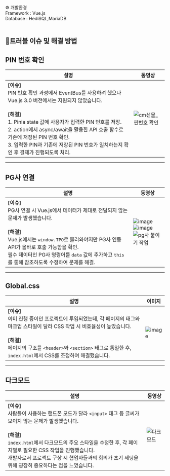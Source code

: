 ⚙ 개발환경</br>
Framework : Vue.js</br>
Database : HediSQL,MariaDB</br>
</br>
## 🚨트러블 이슈 및 해결 방법

## PIN 번호 확인

| 설명 | 동영상 |
|------|--------|
| **[이슈]**<br>PIN 번호 확인 과정에서 EventBus를 사용하려 했으나 Vue.js 3.0 버전에서는 지원되지 않았습니다.<br><br> **[해결]** <br> 1. Pinia state 값에 사용자가 입력한 PIN 번호를 저장.<br> 2. action에서 async/await을 활용한 API 호출 함수로 기존에 저장된 PIN 번호 확인.<br> 3. 입력한 PIN과 기존에 저장된 PIN 번호가 일치하는지 확인 후 결제가 진행되도록 처리. | ![cm선물_핀번호 확인](https://github.com/user-attachments/assets/aad6de88-0730-442e-9bbe-604ebce4c068) |

---

## PG사 연결

| 설명 | 동영상 |
|------|--------|
| **[이슈]**<br>PG사 연결 시 Vue.js에서 데이터가 제대로 전달되지 않는 문제가 발생했습니다.<br><br> **[해결]**<br> Vue.js에서는 `window.TPO`로 불러와야지만 PG사 연동 API가 올바로 호출 가능함을 확인.<br> 필수 데이터인 PG사 명령어를 `data` 값에 추가하고 `this`를 통해 참조하도록 수정하여 문제를 해결. | ![image](https://github.com/user-attachments/assets/9c89a0d0-732a-4110-8f3c-f0bf5e5ed8e7)<br> ![image](https://github.com/user-attachments/assets/5231d75a-359b-4103-8800-ea34a415e9ce)<br> ![pg사 붙이기 작업](https://github.com/user-attachments/assets/857822a0-e4ed-4ec4-a3e2-c1f8618083e5) |

---

## Global.css

| 설명 | 이미지 |
|------|--------|
| **[이슈]**<br>이미 진행 중이던 프로젝트에 투입되었는데, 각 페이지의 태그와 마크업 스타일이 달라 CSS 작업 시 비효율성이 높았습니다.<br><br> **[해결]**<br> 페이지의 구조를 `<header>`와 `<section>` 태그로 통일한 후, `index.html`에서 CSS를 조정하여 해결했습니다. | ![image](https://github.com/user-attachments/assets/example-global-css) |

---

## 다크모드

| 설명 | 동영상 |
|------|--------|
| **[이슈]**<br>사람들이 사용하는 핸드폰 모드가 달라 `<input>` 태그 등 글씨가 보이지 않는 문제가 발생했습니다.<br><br> **[해결]**<br> `index.html`에서 다크모드의 주요 스타일을 수정한 후, 각 페이지별로 필요한 CSS 작업을 진행했습니다.<br> 개발자로서 프로젝트 구상 시 협업자들과의 회의가 초기 세팅을 위해 굉장히 중요하다는 점을 느꼈습니다. | ![다크모드](https://github.com/user-attachments/assets/108e776a-4f53-473e-8fdd-5ce2011b69f8) |

